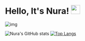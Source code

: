 # Hello, It's Nura! <img src="https://raw.githubusercontent.com/MartinHeinz/MartinHeinz/master/wave.gif" width="30px">

![img](https://i.pinimg.com/originals/64/f4/ef/64f4ef6e994ee6fa2289f86ce9d7e421.png)

![Nura's GitHub stats](https://github-readme-stats.vercel.app/api?username=nuratabanjeh&show_icons=true&theme=white)
[![Top Langs](https://github-readme-stats.vercel.app/api/top-langs/?username=nuratabanjeh&layout=compact)](https://github.com/nuratabanjeh/github-readme-stats)


<!--
**nuratabanjeh/nuraTabanjeh** is a ✨ _special_ ✨ repository because its `README.md` (this file) appears on your GitHub profile.

Here are some ideas to get you started:

- 🔭 I’m currently working on ...
- 🌱 I’m currently learning ...
- 👯 I’m looking to collaborate on ...
- 🤔 I’m looking for help with ...
- 💬 Ask me about ...
- 📫 How to reach me: ...
- 😄 Pronouns: ...
- ⚡ Fun fact: ...
-->
